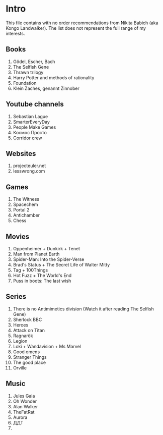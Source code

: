 # Intro
This file contains with no order recommendations from Nikita Babich (aka Kongo Landwalker). The list does not represent the full range of my interests.

## Books
1. Gödel, Escher, Bach
2. The Selfish Gene
3. Thrawn trilogy
4. Harry Potter and methods of rationality
5. Foundation
6. Klein Zaches, genannt Zinnober

## Youtube channels
1. Sebastian Lague
2. SmarterEveryDay
3. People Make Games
4. Космос Просто
5. Corridor crew

## Websites
1. projecteuler.net
2. lesswrong.com

## Games
1. The Witness
2. Spacechem
3. Portal 2
4. Antichamber
5. Chess

## Movies
1. Oppenheimer + Dunkirk + Tenet
3. Man from Planet Earth
4. Spider-Man: Into the Spider-Verse
5. Brad's Status + The Secret Life of Walter Mitty
6. Tag + 100Things
7. Hot Fuzz + The World's End
9. Puss in boots: The last wish

## Series
1. There is no Antimimetics division
   (Watch it after reading The Selfish Gene)
1. Sherlock BBC
2. Heroes
3. Attack on Titan
4. Ragnarök
5. Legion
6. Loki + Wandavision + Ms Marvel
7. Good omens
8. Stranger Things
9. The good place
10. Orville

## Music
1. Jules Gaia
2. Oh Wonder
3. Alan Walker
4. TheFatRat
5. Aurora
6. ДДТ
7. 
